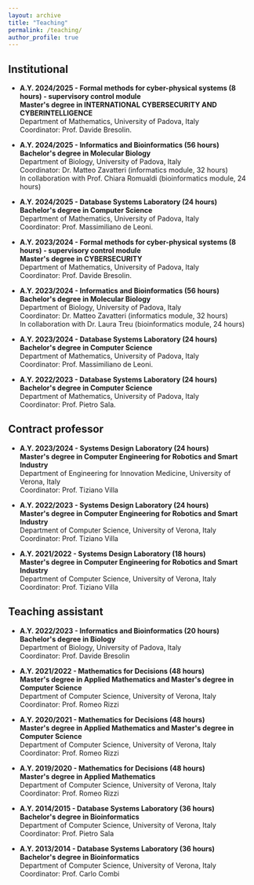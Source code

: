 ```yaml
---
layout: archive
title: "Teaching"
permalink: /teaching/
author_profile: true
---
```


## Institutional

- **A.Y. 2024/2025 - Formal methods for cyber-physical systems (8 hours) - supervisory control module**<br/>**Master's degree in INTERNATIONAL CYBERSECURITY AND CYBERINTELLIGENCE**<br/>Department of Mathematics, University of Padova, Italy<br/>Coordinator: Prof. Davide Bresolin.

- **A.Y. 2024/2025 - Informatics and Bioinformatics (56 hours)**<br/>**Bachelor's degree in Molecular Biology**<br/>Department of Biology, University of Padova, Italy<br/>Coordinator: Dr. Matteo Zavatteri (informatics module, 32 hours)<br/>In collaboration with Prof. Chiara Romualdi (bioinformatics module, 24 hours)

- **A.Y. 2024/2025 - Database Systems Laboratory (24 hours)**<br/>**Bachelor's degree in Computer Science**<br/>Department of Mathematics, University of Padova, Italy<br/>Coordinator: Prof. Massimiliano de Leoni.

- **A.Y. 2023/2024 - Formal methods for cyber-physical systems (8 hours) - supervisory control module**<br/>**Master's degree in CYBERSECURITY**<br/>Department of Mathematics, University of Padova, Italy<br/>Coordinator: Prof. Davide Bresolin.

- **A.Y. 2023/2024 - Informatics and Bioinformatics (56 hours)**<br/>**Bachelor's degree in Molecular Biology**<br/>Department of Biology, University of Padova, Italy<br/>Coordinator: Dr. Matteo Zavatteri (informatics module, 32 hours)<br/>In collaboration with Dr. Laura Treu (bioinformatics module, 24 hours)

- **A.Y. 2023/2024 - Database Systems Laboratory (24 hours)**<br/>**Bachelor's degree in Computer Science**<br/>Department of Mathematics, University of Padova, Italy<br/>Coordinator: Prof. Massimiliano de Leoni.

- **A.Y. 2022/2023 - Database Systems Laboratory (24 hours)**<br/>**Bachelor's degree in Computer Science**<br/>Department of Mathematics, University of Padova, Italy<br/>Coordinator: Prof. Pietro Sala.

## Contract professor

- **A.Y. 2023/2024 - Systems Design Laboratory (24 hours)**<br/>**Master's degree in Computer Engineering for Robotics and Smart Industry**<br/>Department of Engineering for Innovation Medicine, University of Verona, Italy<br/>Coordinator: Prof. Tiziano Villa

- **A.Y. 2022/2023 - Systems Design Laboratory (24 hours)**<br/>**Master's degree in Computer Engineering for Robotics and Smart Industry**<br/>Department of Computer Science, University of Verona, Italy<br/>Coordinator: Prof. Tiziano Villa

- **A.Y. 2021/2022 - Systems Design Laboratory (18 hours)**<br/>**Master's degree in Computer Engineering for Robotics and Smart Industry**<br/>Department of Computer Science, University of Verona, Italy<br/>Coordinator: Prof. Tiziano Villa

## Teaching assistant

- **A.Y. 2022/2023 - Informatics and Bioinformatics (20 hours)**<br/>**Bachelor's degree in Biology**<br/> Department of Biology, University of Padova, Italy<br/>Coordinator: Prof. Davide Bresolin

- **A.Y. 2021/2022 - Mathematics for Decisions (48 hours)**<br/>**Master's degree in Applied Mathematics and Master's degree in Computer Science**<br/>Department of Computer Science, University of Verona, Italy<br/>Coordinator: Prof. Romeo Rizzi

- **A.Y. 2020/2021 - Mathematics for Decisions (48 hours)**<br/>**Master's degree in Applied Mathematics and Master's degree in Computer Science**<br/>Department of Computer Science, University of Verona, Italy<br/>Coordinator: Prof. Romeo Rizzi

- **A.Y. 2019/2020 - Mathematics for Decisions (48 hours)**<br/>**Master's degree in Applied Mathematics**<br/>Department of Computer Science, University of Verona, Italy<br/>Coordinator: Prof. Romeo Rizzi

- **A.Y. 2014/2015 - Database Systems Laboratory (36 hours)**<br/>**Bachelor's degree in Bioinformatics**<br/>Department of Computer Science, University of Verona, Italy<br/>Coordinator: Prof. Pietro Sala

- **A.Y. 2013/2014 - Database Systems Laboratory (36 hours)**<br/>**Bachelor's degree in Bioinformatics**<br/>Department of Computer Science, University of Verona, Italy<br/>Coordinator: Prof. Carlo Combi